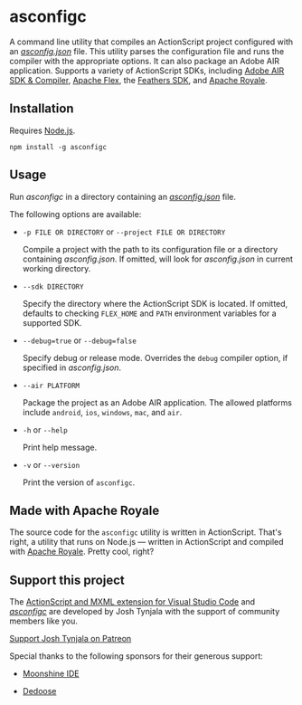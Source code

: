 # asconfigc

A command line utility that compiles an ActionScript project configured with an [*asconfig.json*](https://github.com/BowlerHatLLC/vscode-nextgenas/wiki/asconfig.json) file. This utility parses the configuration file and runs the compiler with the appropriate options. It can also package an Adobe AIR application. Supports a variety of ActionScript SDKs, including [Adobe AIR SDK & Compiler](http://www.adobe.com/devnet/air/air-sdk-download.html), [Apache Flex](https://flex.apache.org), the [Feathers SDK](https://feathersui.com/sdk/), and [Apache Royale](https://royale.apache.org/).

## Installation

Requires [Node.js](https://nodejs.org/).

```
npm install -g asconfigc
```

## Usage

Run *asconfigc* in a directory containing an [*asconfig.json*](https://github.com/BowlerHatLLC/vscode-nextgenas/wiki/asconfig.json) file.

The following options are available:

* `-p FILE OR DIRECTORY` or `--project FILE OR DIRECTORY`

	Compile a project with the path to its configuration file or a directory containing *asconfig.json*. If omitted, will look for *asconfig.json* in current working directory.

* `--sdk DIRECTORY`

	Specify the directory where the ActionScript SDK is located. If omitted, defaults to checking `FLEX_HOME` and `PATH` environment variables for a supported SDK.

* `--debug=true` or `--debug=false`

	Specify debug or release mode. Overrides the `debug` compiler option, if specified in *asconfig.json*.

* `--air PLATFORM`

	Package the project as an Adobe AIR application. The allowed platforms include `android`, `ios`, `windows`, `mac`, and `air`.

* `-h` or `--help`

	Print help message.

* `-v` or `--version`

	Print the version of `asconfigc`.

## Made with Apache Royale

The source code for the `asconfigc` utility is written in ActionScript. That's right, a utility that runs on Node.js — written in ActionScript and compiled with [Apache Royale](https://royale.apache.org/). Pretty cool, right?

## Support this project

The [ActionScript and MXML extension for Visual Studio Code](https://marketplace.visualstudio.com/items?itemName=bowlerhatllc.vscode-nextgenas) and [*asconfigc*](https://www.npmjs.com/package/asconfigc) are developed by Josh Tynjala with the support of community members like you.

[Support Josh Tynjala on Patreon](http://patreon.com/josht)

Special thanks to the following sponsors for their generous support:

* [Moonshine IDE](http://moonshine-ide.com/)

* [Dedoose](https://www.dedoose.com/)